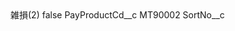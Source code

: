 <?xml version="1.0" encoding="UTF-8"?>
<CustomMetadata xmlns="http://soap.sforce.com/2006/04/metadata" xmlns:xsi="http://www.w3.org/2001/XMLSchema-instance" xmlns:xsd="http://www.w3.org/2001/XMLSchema">
    <label>雑損(2)</label>
    <protected>false</protected>
    <values>
        <field>PayProductCd__c</field>
        <value xsi:type="xsd:string">MT90002</value>
    </values>
    <values>
        <field>SortNo__c</field>
        <value xsi:nil="true"/>
    </values>
</CustomMetadata>
